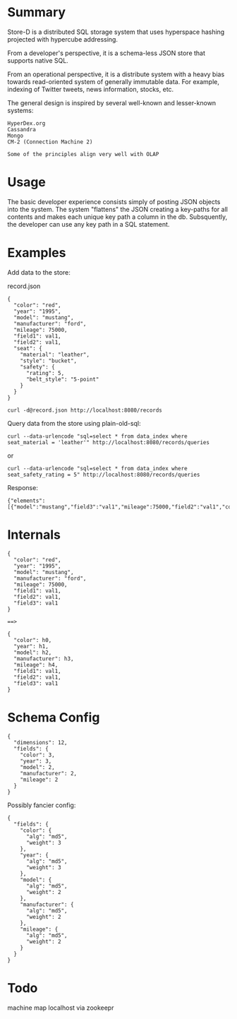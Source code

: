 Summary
=======

Store-D is a distributed SQL storage system that uses hyperspace hashing projected with hypercube addressing.

From a developer's perspective, it is a schema-less JSON store that supports native SQL.

From an operational perspective, it is a distribute system with a heavy bias towards read-oriented system of generally immutable data.
For example, indexing of Twitter tweets, news information, stocks, etc.

The general design is inspired by several well-known and lesser-known systems:

    HyperDex.org
    Cassandra
    Mongo
    CM-2 (Connection Machine 2)

    Some of the principles align very well with OLAP

Usage
=====

The basic developer experience consists simply of posting JSON objects into the system.
The system "flattens" the JSON creating a key-paths for all contents and makes each unique key path a column in the db.
Subsquently, the developer can use any key path in a SQL statement.


Examples
========

Add data to the store:

record.json

    {
      "color": "red",
      "year": "1995",
      "model": "mustang",
      "manufacturer": "ford",
      "mileage": 75000,
      "field1": val1,
      "field2": val1,
      "seat": {
        "material": "leather",
        "style": "bucket",
        "safety": {
          "rating": 5,
          "belt_style": "5-point"
        }
      }
    }

    curl -d@record.json http://localhost:8080/records

Query data from the store using plain-old-sql:

    curl --data-urlencode "sql=select * from data_index where seat_material = 'leather'" http://localhost:8080/records/queries

or

    curl --data-urlencode "sql=select * from data_index where seat_safety_rating = 5" http://localhost:8080/records/queries


Response:

    {"elements":[{"model":"mustang","field3":"val1","mileage":75000,"field2":"val1","color":"red","manufacturer":"ford","year":"1995","field1":"val1"}]}


Internals
=========

    {
      "color": "red",
      "year": "1995",
      "model": "mustang",
      "manufacturer": "ford",
      "mileage": 75000,
      "field1": val1,
      "field2": val1,
      "field3": val1
    }

    ==>

    {
      "color": h0,
      "year": h1,
      "model": h2,
      "manufacturer": h3,
      "mileage": h4,
      "field1": val1,
      "field2": val1,
      "field3": val1
    }


Schema Config
=============

    {
      "dimensions": 12,
      "fields": {
        "color": 3,
        "year": 3,
        "model": 2,
        "manufacturer": 2,
        "mileage": 2
      }
    }


Possibly fancier config:

    {
      "fields": {
        "color": {
          "alg": "md5",
          "weight": 3
        },
        "year": {
          "alg": "md5",
          "weight": 3
        },
        "model": {
          "alg": "md5",
          "weight": 2
        },
        "manufacturer": {
          "alg": "md5",
          "weight": 2
        },
        "mileage": {
          "alg": "md5",
          "weight": 2
        }
      }
    }

Todo
====

machine map
  localhost
  via zookeepr
